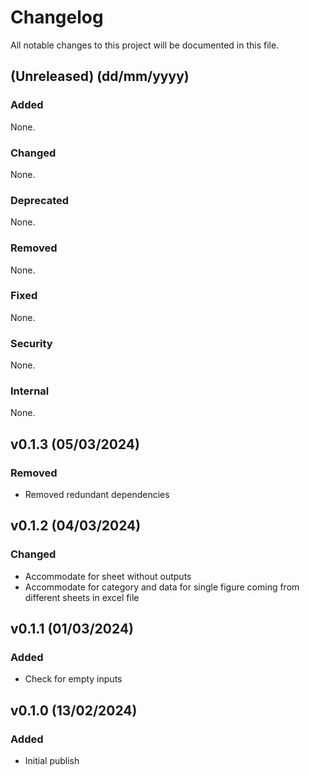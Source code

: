 # Changelog
All notable changes to this project will be documented in this file.

## (Unreleased) (dd/mm/yyyy)
### Added
None.

### Changed
None.

### Deprecated
None.

### Removed
None.

### Fixed
None.

### Security
None.

### Internal
None.

## v0.1.3 (05/03/2024)
### Removed
- Removed redundant dependencies

## v0.1.2 (04/03/2024)
### Changed
- Accommodate for sheet without outputs
- Accommodate for category and data for single figure coming from different sheets in excel file

## v0.1.1 (01/03/2024)
### Added
- Check for empty inputs

## v0.1.0 (13/02/2024)
### Added
- Initial publish